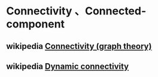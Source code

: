 # Connectivity 、Connected-component



## wikipedia [Connectivity (graph theory)](https://en.wikipedia.org/wiki/Connectivity_(graph_theory))



## wikipedia [Dynamic connectivity](https://en.wikipedia.org/wiki/Dynamic_connectivity)



